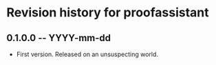 # Revision history for proofassistant

## 0.1.0.0 -- YYYY-mm-dd

* First version. Released on an unsuspecting world.
